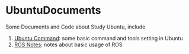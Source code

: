 # UbuntuDocuments
Some Documents and Code about Study Ubuntu, include
1. [Ubuntu Command](UbuntuCommand.md): some basic command and tools setting in Ubuntu
1. [ROS Notes](ROSNotes.md): notes about basic usage of ROS
